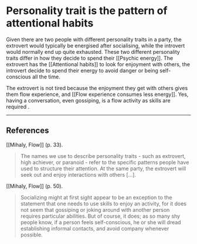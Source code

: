 # Personality trait is the pattern of attentional habits
Given there are two people with different personality traits in a party, the extrovert would typically be energised after socialising, while the introvert would normally end up quite exhausted. These two different personality traits differ in how they decide to spend their [[Psychic energy]]. The extrovert has the [[Attentional habits]] to look for enjoyment with others, the introvert decide to spend their energy to avoid danger or being self-conscious all the time.

The extrovert is not tired because the enjoyment they get with others gives them flow experience, and [[Flow experience consumes less energy]]. Yes, having a conversation, even gossiping, is a flow activity as skills are required .

---
## References
[[Mihaly, Flow]] (p. 33).
> The names we use to describe personality traits - such as extrovert, high achiever, or paranoid - refer to the specific patterns people have used to structure their attention. At the same party, the extrovert will seek out and enjoy interactions with others […].

[[Mihaly, Flow]] (p. 50).
> Socializing might at first sight appear to be an exception to the statement that one needs to use skills to enjoy an activity, for it does not seem that gossiping or joking around with another person requires particular abilities. But of course, it does; as so many shy people know, if a person feels self-conscious, he or she will dread establishing informal contacts, and avoid company whenever possible.

<!-- #evergreen #personality #attention -->

<!-- {BearID:586ECBEE-D41E-4B1D-BA7E-232616092B80-805-0000376250AC1AEE} -->
